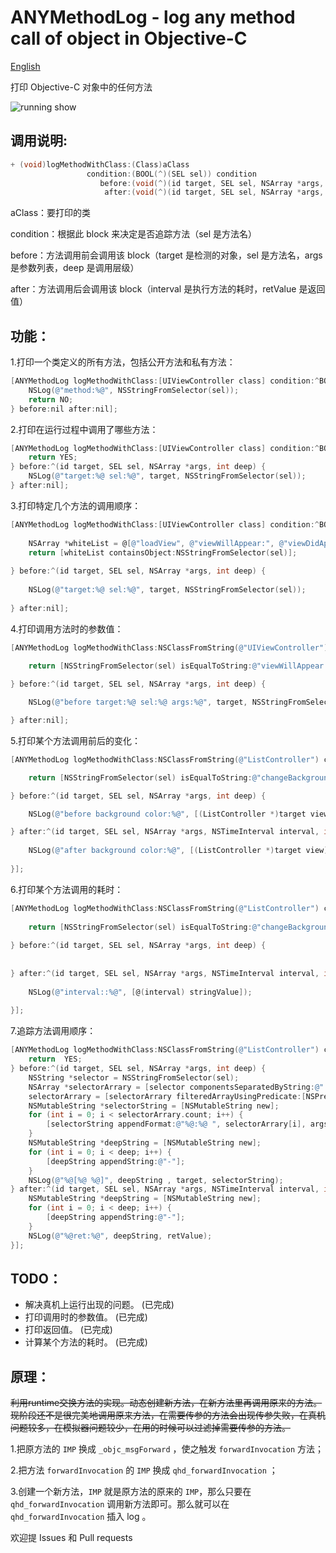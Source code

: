 # ANYMethodLog - log any method call of object in Objective-C  
[English](../master/readme-en.md)


打印 Objective-C 对象中的任何方法  

![running show](Documentation/Images/running_show.gif)
  
## 调用说明:  

```objective-c
+ (void)logMethodWithClass:(Class)aClass
                 condition:(BOOL(^)(SEL sel)) condition
                    before:(void(^)(id target, SEL sel, NSArray *args, int deep)) before
                     after:(void(^)(id target, SEL sel, NSArray *args, NSTimeInterval interval, int deep, id retValue)) after;
```

aClass：要打印的类

condition：根据此 block 来决定是否追踪方法（sel 是方法名）

before：方法调用前会调用该 block（target 是检测的对象，sel 是方法名，args 是参数列表，deep 是调用层级）

after：方法调用后会调用该 block（interval 是执行方法的耗时，retValue 是返回值）

## 功能：
1.打印一个类定义的所有方法，包括公开方法和私有方法：  

```objective-c
[ANYMethodLog logMethodWithClass:[UIViewController class] condition:^BOOL(SEL sel) {
    NSLog(@"method:%@", NSStringFromSelector(sel));
    return NO;
} before:nil after:nil];
```

2.打印在运行过程中调用了哪些方法：  

```objective-c
[ANYMethodLog logMethodWithClass:[UIViewController class] condition:^BOOL(SEL sel) {
    return YES;
} before:^(id target, SEL sel, NSArray *args, int deep) {
    NSLog(@"target:%@ sel:%@", target, NSStringFromSelector(sel));
} after:nil];
```

3.打印特定几个方法的调用顺序：  

```objective-c
[ANYMethodLog logMethodWithClass:[UIViewController class] condition:^BOOL(SEL sel) {
    
    NSArray *whiteList = @[@"loadView", @"viewWillAppear:", @"viewDidAppear:", @"viewWillDisappear:", @"viewDidDisappear:", @"viewWillLayoutSubviews", @"viewDidLayoutSubviews"];
    return [whiteList containsObject:NSStringFromSelector(sel)];
    
} before:^(id target, SEL sel, NSArray *args, int deep) {
    
    NSLog(@"target:%@ sel:%@", target, NSStringFromSelector(sel));
    
} after:nil];
```

4.打印调用方法时的参数值：  

```objective-c
[ANYMethodLog logMethodWithClass:NSClassFromString(@"UIViewController") condition:^BOOL(SEL sel) {
    
    return [NSStringFromSelector(sel) isEqualToString:@"viewWillAppear:"];

} before:^(id target, SEL sel, NSArray *args, int deep) {

    NSLog(@"before target:%@ sel:%@ args:%@", target, NSStringFromSelector(sel), args);

} after:nil];
```

5.打印某个方法调用前后的变化：  

```objective-c
[ANYMethodLog logMethodWithClass:NSClassFromString(@"ListController") condition:^BOOL(SEL sel) {

    return [NSStringFromSelector(sel) isEqualToString:@"changeBackground"];

} before:^(id target, SEL sel, NSArray *args, int deep) {

    NSLog(@"before background color:%@", [(ListController *)target view].backgroundColor);

} after:^(id target, SEL sel, NSArray *args, NSTimeInterval interval, int deep, id retValue) {
    
    NSLog(@"after background color:%@", [(ListController *)target view].backgroundColor);
    
}];
```

6.打印某个方法调用的耗时：  

```objective-c
[ANYMethodLog logMethodWithClass:NSClassFromString(@"ListController") condition:^BOOL(SEL sel) {
    
    return [NSStringFromSelector(sel) isEqualToString:@"changeBackground"];
    
} before:^(id target, SEL sel, NSArray *args, int deep) {
    
    
} after:^(id target, SEL sel, NSArray *args, NSTimeInterval interval, int deep, id retValue) {
    
    NSLog(@"interval::%@", [@(interval) stringValue]);
    
}];
```

7.追踪方法调用顺序： 

```objective-c
[ANYMethodLog logMethodWithClass:NSClassFromString(@"ListController") condition:^BOOL(SEL sel) {
    return  YES;
} before:^(id target, SEL sel, NSArray *args, int deep) {
    NSString *selector = NSStringFromSelector(sel);
    NSArray *selectorArrary = [selector componentsSeparatedByString:@":"];
    selectorArrary = [selectorArrary filteredArrayUsingPredicate:[NSPredicate predicateWithFormat:@"length > 0"]];
    NSMutableString *selectorString = [NSMutableString new];
    for (int i = 0; i < selectorArrary.count; i++) {
        [selectorString appendFormat:@"%@:%@ ", selectorArrary[i], args[i]];
    }
    NSMutableString *deepString = [NSMutableString new];
    for (int i = 0; i < deep; i++) {
        [deepString appendString:@"-"];
    }
    NSLog(@"%@[%@ %@]", deepString , target, selectorString);
} after:^(id target, SEL sel, NSArray *args, NSTimeInterval interval, int deep, id retValue) {
    NSMutableString *deepString = [NSMutableString new];
    for (int i = 0; i < deep; i++) {
        [deepString appendString:@"-"];
    }
    NSLog(@"%@ret:%@", deepString, retValue);
}];
```

## TODO：  

+ 解决真机上运行出现的问题。 (已完成)  
+ 打印调用时的参数值。 (已完成)  
+ 打印返回值。 (已完成)  
+ 计算某个方法的耗时。 (已完成)  

## 原理：  

<del>利用runtime交换方法的实现。动态创建新方法，在新方法里再调用原来的方法。现阶段还不是很完美地调用原来方法，在需要传参的方法会出现传参失败，在真机问题较多，在模拟器问题较少，在用的时候可以过滤掉需要传参的方法。</del>

1.把原方法的 `IMP` 换成 `_objc_msgForward` ，使之触发 `forwardInvocation` 方法；

2.把方法 `forwardInvocation` 的 `IMP` 换成 `qhd_forwardInvocation` ；

3.创建一个新方法，`IMP` 就是原方法的原来的 `IMP`，那么只要在 `qhd_forwardInvocation` 调用新方法即可。那么就可以在 `qhd_forwardInvocation` 插入 log 。

欢迎提 Issues 和 Pull requests

